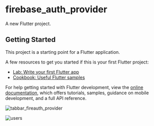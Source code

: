 # firebase_auth_provider

A new Flutter project.

## Getting Started

This project is a starting point for a Flutter application.

A few resources to get you started if this is your first Flutter project:

- [Lab: Write your first Flutter app](https://docs.flutter.dev/get-started/codelab)
- [Cookbook: Useful Flutter samples](https://docs.flutter.dev/cookbook)

For help getting started with Flutter development, view the
[online documentation](https://docs.flutter.dev/), which offers tutorials,
samples, guidance on mobile development, and a full API reference.


![tabbar_fireauth_provider](https://github.com/meraamine/firebase_auth_tabbar/assets/63201349/8d11dc29-5f24-40fd-a17a-449971dcdfe8)

![users](https://github.com/meraamine/firebase_auth_tabbar/assets/63201349/f5278222-6dce-4108-b6ba-d5a7f58e3985)

